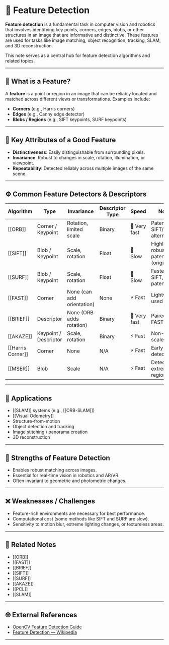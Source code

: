 # 🔎 Feature Detection

**Feature detection** is a fundamental task in computer vision and robotics that involves identifying key points, corners, edges, blobs, or other structures in an image that are informative and distinctive. These features are used for tasks like image matching, object recognition, tracking, SLAM, and 3D reconstruction.

This note serves as a central hub for feature detection algorithms and related topics.

---

## 🧠 What is a Feature?

A **feature** is a point or region in an image that can be reliably located and matched across different views or transformations. Examples include:

- **Corners** (e.g., Harris corners)
- **Edges** (e.g., Canny edge detector)
- **Blobs / Regions** (e.g., SIFT keypoints, SURF keypoints)

---

## 📌 Key Attributes of a Good Feature

- **Distinctiveness**: Easily distinguishable from surrounding pixels.
- **Invariance**: Robust to changes in scale, rotation, illumination, or viewpoint.
- **Repeatability**: Detected reliably across multiple images of the same scene.

---

## ⚙️ Common Feature Detectors & Descriptors

| Algorithm           | Type              | Invariance        | Descriptor Type | Speed        | Notes                              |
|---------------------|------------------|------------------|----------------|--------------|------------------------------------|
| [[ORB]]             | Corner / Keypoint | Rotation, limited scale | Binary         | 🚀 Very fast | Patent-free SIFT/SURF alternative |
| [[SIFT]]            | Blob / Keypoint   | Scale, rotation   | Float           | 🐢 Slow       | Highly robust, patented (originally) |
| [[SURF]]            | Blob / Keypoint   | Scale, rotation   | Float           | 🐢 Slow       | Faster than SIFT, patented        |
| [[FAST]]            | Corner            | None (can add orientation) | None           | ⚡ Fast       | Lightweight, used in ORB         |
| [[BRIEF]]           | Descriptor        | None (ORB adds rotation) | Binary         | 🚀 Very fast | Paired with FAST / ORB           |
| [[AKAZE]]           | Keypoint / Descriptor | Scale, rotation   | Binary         | ⚡ Fast       | Non-linear scale space           |
| [[Harris Corner]]    | Corner            | None              | N/A             | ⚡ Fast       | Early corner detector             |
| [[MSER]]            | Blob              | Scale             | N/A             | ⚡ Fast       | Detects extremal regions          |

---

## 🚀 Applications

- [[SLAM]] systems (e.g., [[ORB-SLAM]])
- [[Visual Odometry]]
- Structure-from-motion
- Object detection and tracking
- Image stitching / panorama creation
- 3D reconstruction

---

## 🔄 Strengths of Feature Detection

- Enables robust matching across images.
- Essential for real-time vision in robotics and AR/VR.
- Often invariant to geometric and photometric changes.

---

## ❌ Weaknesses / Challenges

- Feature-rich environments are necessary for best performance.
- Computational cost (some methods like SIFT and SURF are slow).
- Sensitivity to motion blur, extreme lighting changes, or textureless areas.

---

## 🔗 Related Notes

- [[ORB]]
- [[FAST]]
- [[BRIEF]]
- [[SIFT]]
- [[SURF]]
- [[AKAZE]]
- [[PCL]]
- [[SLAM]]

---

## 🌐 External References

- [OpenCV Feature Detection Guide](https://docs.opencv.org/master/d5/d51/group__features2d__main.html)
- [Feature Detection — Wikipedia](https://en.wikipedia.org/wiki/Feature_detection_(computer_vision))

---
